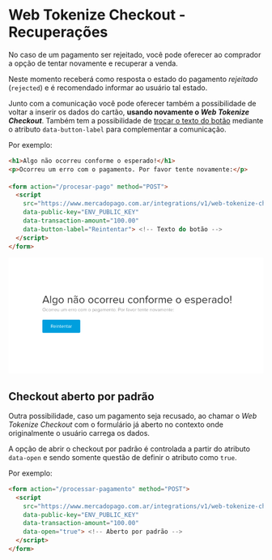 # Web Tokenize Checkout - Recuperações

No caso de um pagamento ser rejeitado, você pode oferecer ao comprador a opção de tentar novamente e recuperar a venda.

Neste momento receberá como resposta o estado do pagamento *rejeitado* (`rejected`) e é recomendado informar ao usuário tal estado.

Junto com a comunicação você pode oferecer também a possibilidade de voltar a inserir os dados do cartão, **usando novamente o _Web Tokenize Checkout_**. Também tem a possibilidade de [trocar o texto do botão](https://www.mercadopago.com.br/developers/pt/guides/payments/web-tokenize-checkout/personalization) mediante o atributo `data-button-label` para complementar a comunicação.

Por exemplo:

```html
<h1>Algo não ocorreu conforme o esperado!</h1>
<p>Ocorreu um erro com o pagamento. Por favor tente novamente:</p>

<form action="/procesar-pago" method="POST">
  <script
    src="https://www.mercadopago.com.ar/integrations/v1/web-tokenize-checkout.js"
    data-public-key="ENV_PUBLIC_KEY"
    data-transaction-amount="100.00"
    data-button-label="Reintentar"> <!-- Texto do botão -->
  </script>
</form>
```

![Retrieve the sale button Mercado Pago](/images/cow-recovery-page__pt.png)

## Checkout aberto por padrão

Outra possibilidade, caso um pagamento seja recusado, ao chamar o *Web Tokenize Checkout* com o formulário já aberto no contexto onde originalmente o usuário carrega os dados.

A opção de abrir o checkout por padrão é controlada a partir do atributo `data-open` e sendo somente questão de definir o atributo como `true`.

Por exemplo:

```html
<form action="/processar-pagamento" method="POST">
  <script
    src="https://www.mercadopago.com.ar/integrations/v1/web-tokenize-checkout.js"
    data-public-key="ENV_PUBLIC_KEY"
    data-transaction-amount="100.00"
    data-open="true"> <!-- Aberto por padrão -->
  </script>
</form>
```

